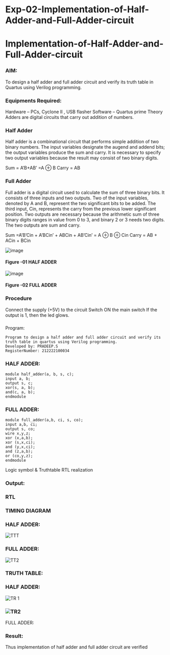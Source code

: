 # Exp-02-Implementation-of-Half-Adder-and-Full-Adder-circuit

# Implementation-of-Half-Adder-and-Full-Adder-circuit
### AIM:
To design a half adder and full adder circuit and verify its truth table in Quartus using Verilog programming.

### Equipments Required:
Hardware – PCs, Cyclone II , USB flasher
Software – Quartus prime
Theory
Adders are digital circuits that carry out addition of numbers.

### Half Adder
Half adder is a combinational circuit that performs simple addition of two binary numbers. The input variables designate the augend and addend bits; the output variables produce the sum and carry. It is necessary to specify two output variables because the result may consist of two binary digits.

Sum = A’B+AB’ =A ⊕ B Carry = AB

### Full Adder
Full adder is a digital circuit used to calculate the sum of three binary bits. It consists of three inputs and two outputs. Two of the input variables, denoted by A and B, represent the two significant bits to be added. The third input, Cin, represents the carry from the previous lower significant position. Two outputs are necessary because the arithmetic sum of three binary digits ranges in value from 0 to 3, and binary 2 or 3 needs two digits. The two outputs are sum and carry.

Sum =A’B’Cin + A’BCin’ + ABCin + AB’Cin’ = A ⊕ B ⊕ Cin Carry = AB + ACin + BCin

 ![image](https://user-images.githubusercontent.com/36288975/163552156-a13e5a56-c638-4110-97d9-8896907c8d25.png)

#### Figure -01 HALF ADDER 


![image](https://user-images.githubusercontent.com/36288975/163552057-b3547877-6d07-45b4-b7e0-bcfebfad9e1d.png)

#### Figure -02 FULL ADDER 

### Procedure

Connect the supply (+5V) to the circuit
Switch ON the main switch
If the output is 1, then the led glows.
### 
Program:
```
Program to design a half adder and full adder circuit and verify its truth table in quartus using Verilog programming.
Developed by: PRADEEP.S
RegisterNumber: 212222100034
```
### HALF ADDER:
```
module half_adder(a, b, s, c);
input a, b;
output s, c;
xor(s, a, b);
and(c, a, b);
endmodule
```



### FULL ADDER:
```
module full_adder(a,b, ci, s, co);
input a,b, ci;
output s, co;
wire x,y,z;
xor (x,a,b);
xor (s,x,ci);
and (y,x,ci);
and (z,a,b);
or (co,y,z);
endmodule
```





Logic symbol & Truthtable
RTL realization

### Output:
### RTL

### TIMING DIAGRAM

### HALF ADDER:
![TTT](https://user-images.githubusercontent.com/120539823/230783707-e32984e6-292d-4c53-8ec7-3d0afd0bfee1.png)
### FULL ADDER:
![TT2](https://user-images.githubusercontent.com/120539823/230783721-70d67379-20ed-4d6e-9dd8-5d06fb75f93e.png)


### TRUTH TABLE:
### HALF ADDER:
![TR 1](https://user-images.githubusercontent.com/120539823/230783868-099e584f-539e-427e-9cc7-6d6fe8f5a93c.png)

### ![TR2](https://user-images.githubusercontent.com/120539823/230783871-dd537e09-c342-4cd6-86f6-79f91cd300db.png)
FULL ADDER:

### Result:
Thus implementation of half adder and full adder circuit are verified
